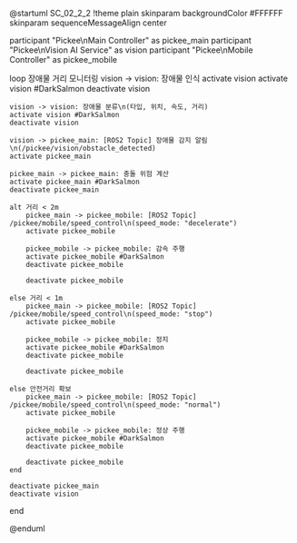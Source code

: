 @startuml SC_02_2_2
!theme plain
skinparam backgroundColor #FFFFFF
skinparam sequenceMessageAlign center

participant "Pickee\nMain Controller" as pickee_main
participant "Pickee\nVision AI Service" as vision
participant "Pickee\nMobile Controller" as pickee_mobile

loop 장애물 거리 모니터링
    vision -> vision: 장애물 인식
    activate vision
    activate vision #DarkSalmon
    deactivate vision
    
    vision -> vision: 장애물 분류\n(타입, 위치, 속도, 거리)
    activate vision #DarkSalmon
    deactivate vision
    
    vision -> pickee_main: [ROS2 Topic] 장애물 감지 알림\n(/pickee/vision/obstacle_detected)
    activate pickee_main
    
    pickee_main -> pickee_main: 충돌 위험 계산
    activate pickee_main #DarkSalmon
    deactivate pickee_main
    
    alt 거리 < 2m
        pickee_main -> pickee_mobile: [ROS2 Topic] /pickee/mobile/speed_control\n(speed_mode: "decelerate")
        activate pickee_mobile
        
        pickee_mobile -> pickee_mobile: 감속 주행
        activate pickee_mobile #DarkSalmon
        deactivate pickee_mobile
        
        deactivate pickee_mobile
        
    else 거리 < 1m
        pickee_main -> pickee_mobile: [ROS2 Topic] /pickee/mobile/speed_control\n(speed_mode: "stop")
        activate pickee_mobile
        
        pickee_mobile -> pickee_mobile: 정지
        activate pickee_mobile #DarkSalmon
        deactivate pickee_mobile
        
        deactivate pickee_mobile
        
    else 안전거리 확보
        pickee_main -> pickee_mobile: [ROS2 Topic] /pickee/mobile/speed_control\n(speed_mode: "normal")
        activate pickee_mobile
        
        pickee_mobile -> pickee_mobile: 정상 주행
        activate pickee_mobile #DarkSalmon
        deactivate pickee_mobile
        
        deactivate pickee_mobile
    end
    
    deactivate pickee_main
    deactivate vision
end

@enduml